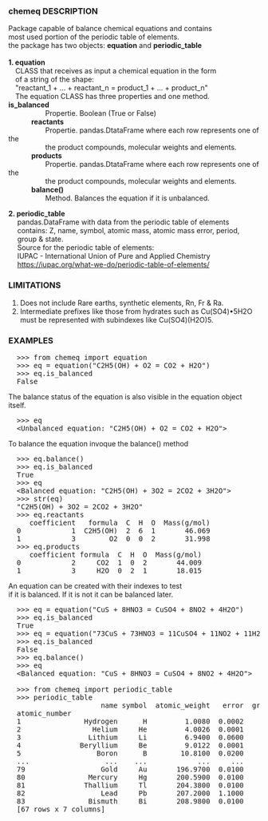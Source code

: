 ﻿<H3>chemeq DESCRIPTION</H3>
<p> 
Package capable of balance chemical equations and contains<br>
most used portion of the periodic table of elements.<br>
the package has two objects: <b>equation</b> and <b>periodic_table</b><br>
<br>
<b>1. equation</b><br>
&emsp;CLASS that receives as input a chemical equation in the form<br>
&emsp;of a string of the shape:<br>
&emsp;"reactant_1 + ... + reactant_n  = product_1 + ... + product_n"<br>
&emsp;The equation CLASS has three properties and one method.
&emsp;&emsp;&emsp;      <b>is_balanced</b><br>
&emsp;&emsp;&emsp;&emsp;&emsp;     Propertie. Boolean (True or False)<br>
&emsp;&emsp;&emsp;      <b>reactants</b><br>
&emsp;&emsp;&emsp;&emsp;&emsp;     Propertie. pandas.DtataFrame where each row represents one of the <br>
&emsp;&emsp;&emsp;&emsp;&emsp;     the product compounds, molecular weights and elements.<br>
&emsp;&emsp;&emsp;      <b>products</b><br>
&emsp;&emsp;&emsp;&emsp;&emsp;     Propertie. pandas.DtataFrame where each row represents one of the <br>
&emsp;&emsp;&emsp;&emsp;&emsp;     the product compounds, molecular weights and elements.<br>
&emsp;&emsp;&emsp;      <b>balance()</b><br>
&emsp;&emsp;&emsp;&emsp;&emsp;     Method. Balances the equation if it is unbalanced.<br>

<b> 2. periodic_table</b><br>
&emsp;     pandas.DataFrame with data from the periodic table of elements<br>
&emsp;     contains: Z, name, symbol, atomic mass, atomic mass error, period,<br>
&emsp;     group & state.<br>
&emsp;     Source for the periodic table of elements:<br>
&emsp;     IUPAC - International Union of Pure and Applied Chemistry<br>
&emsp;     https://iupac.org/what-we-do/periodic-table-of-elements/<br>

<H3>LIMITATIONS</H3>
<ol><li>Does not include Rare earths, synthetic elements, Rn, Fr & Ra.</li>
<li> Intermediate prefixes like those from hydrates such as Cu(SO4)•5H2O<br>
must be represented with subindexes like Cu(SO4)(H2O)5.</li></ol>

<H3>EXAMPLES</H3>
<pre>
  >>> from chemeq import equation
  >>> eq = equation("C2H5(OH) + O2 = CO2 + H2O")
  >>> eq.is_balanced
  False
</pre>
  The balance status of the equation is also visible in
  the equation object itself.
<pre>  >>> eq
  &#60;Unbalanced equation: "C2H5(OH) + O2 = CO2 + H2O"&#62;</pre>

  To balance the equation invoque the balance() method
<pre>  >>> eq.balance()
  >>> eq.is_balanced
  True
  >>> eq
  &#60;Balanced equation: "C2H5(OH) + 3O2 = 2CO2 + 3H2O"&#62;
  >>> str(eq)
  "C2H5(OH) + 3O2 = 2CO2 + 3H2O"
  >>> eq.reactants
     coefficient   formula  C  H  O  Mass(g/mol)
  0            1  C2H5(OH)  2  6  1       46.069
  1            3        O2  0  0  2       31.998
  >>> eq.products
     coefficient formula  C  H  O  Mass(g/mol)
  0            2     CO2  1  0  2       44.009
  1            3     H2O  0  2  1       18.015</pre>
  

  An equation can be created with their indexes to test<br>
  if it is balanced. If it is not it can be balanced later.
<pre>  >>> eq = equation("CuS + 8HNO3 = CuSO4 + 8NO2 + 4H2O")
  >>> eq.is_balanced
  True
  >>> eq = equation("73CuS + 73HNO3 = 11CuSO4 + 11NO2 + 11H2O")
  >>> eq.is_balanced
  False
  >>> eq.balance()
  >>> eq
  &#60;Balanced equation: "CuS + 8HNO3 = CuSO4 + 8NO2 + 4H2O"&#62;

  >>> from chemeq import periodic_table
  >>> periodic_table
                      name symbol  atomic_weight   error  group  period state
  atomic_number
  1               Hydrogen      H         1.0080  0.0002      1       1     g
  2                 Helium     He         4.0026  0.0001     18       1     g
  3                Lithium     Li         6.9400  0.0600      1       2     s
  4              Beryllium     Be         9.0122  0.0001      2       2     s
  5                  Boron      B        10.8100  0.0200     13       2     s
  ...                  ...    ...            ...     ...    ...     ...   ...
  79                  Gold     Au       196.9700  0.0100     11       6     s
  80               Mercury     Hg       200.5900  0.0100     12       6     l
  81              Thallium     Tl       204.3800  0.0100     13       6     s
  82                  Lead     Pb       207.2000  1.1000     14       6     s
  83               Bismuth     Bi       208.9800  0.0100     15       6     s
  [67 rows x 7 columns]
</pre>
